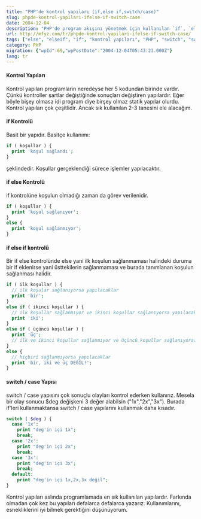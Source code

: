 ```yaml
---
title: "PHP'de kontrol yapıları (if,else if,switch/case)"
slug: phpde-kontrol-yapilari-ifelse-if-switch-case
date: 2004-12-04
description: "PHP'de program akışını yönetmek için kullanılan `if`, `else`, `elseif` ve `switch/case` gibi temel kontrol yapılarının nasıl çalıştığını ve kullanıldığını anlatan bir rehber. Koşullu ifadelerle dinamik betikler oluşturmayı öğrenin."
url: http://mfyz.com/tr/phpde-kontrol-yapilari-ifelse-if-switch-case/
tags: ["else", "elseif", "if", "kontrol yapıları", "PHP", "switch", "switch case", "programlama", "web geliştirme", "koşullu ifadeler", "algoritma"]
category: PHP
migration: {"wpId":69,"wpPostDate":"2004-12-04T05:43:23.000Z"}
lang: tr
---
```


#### Kontrol Yapıları

Kontrol yapıları programların neredeyse her 5 kodundan birinde vardır. Çünkü kontroller şartlar değiştiğinde sonuçları değiştiren yapılardır. Eğer böyle bişey olmasa idi program diye birşey olmaz statik yapılar olurdu. Kontrol yapıları çok çeşitlidir. Ancak sık kullanılan 2-3 tanesini ele alacağım.

#### if Kontrolü

Basit bir yapıdır. Basitçe kullanımı:

```php
if ( koşullar ) {
  print 'koşul sağlandı';
}

```

şeklindedir. Koşullar gerçeklendiği sürece işlemler yapılacaktır.

#### if else Kontrolü

if kontrolüne koşulun olmadığı zaman da görev verilenidir.

```php
if ( koşullar ) {
  print 'koşul sağlanıyor';
}
else {
  print 'koşul sağlanmıyor';
}

```

#### if else if kontrolü

Bir if else kontrolünde else yani ilk koşulun sağlanmaması halindeki duruma bir if eklenirse yani üsttekilerin sağlanmaması ve burada tanımlanan koşulun sağlanması halidir.

```php
if ( ilk koşullar ) {
  // ilk koşular sağlanıyorsa yapılacaklar
  print 'bir';
}
else if ( ikinci koşullar ) {
  // ilk koşullar sağlanmıyor ve ikinci koşullar sağlanıyorsa yapılacaklar
  print 'iki';
}
else if ( üçüncü koşullar ) {
  print 'üç';
  // ilk ve ikinci koşullar sağlanmıyor ve üçüncü koşullar sağlanıyorsa yapılacaklar
}
else {
  // hiçbiri sağlanmıyorsa yapılacaklar
  print 'bir, iki ve üç DEĞİL!';
}

```

#### switch / case Yapısı

switch / case yapısını çok sonuçlu olayları kontrol ederken kullanırız. Mesela bir olay sonucu $deg değişkeni 3 değer alabilsin ("1x","2x","3x"). Burada if'leri kullanmaktansa switch / case yapılarını kullanmak daha kısadır.

```php
switch ( $deg ) {
  case '1x': 
    print "deg'in içi 1x"; 
    break;
  case '2x': 
    print "deg'in içi 2x";
    break;
  case '3x': 
    print "deg'in içi 3x";
    break;
  default: 
    print "deg'in içi 1x,2x,3x değil";
}

```

Kontrol yapıları aslında programlamada en sık kullanılan yapılardır. Farkında olmadan çok kez bu yapıları defalarca defalarca yazarız. Kullanımlarını, esnekliklerini iyi bilmek gerektiğini düşünüyorum.